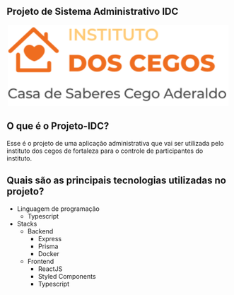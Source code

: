## Projeto de Sistema Administrativo IDC
 <div align="center" >
     <img src="images/logo.svg" alt= “” width="500em">
 </div>

## O que é o Projeto-IDC?
Esse é o projeto de uma aplicação administrativa que vai ser utilizada pelo instituto dos cegos de fortaleza para o controle de participantes do instituto.

## Quais são as principais tecnologias utilizadas no projeto?
- Linguagem de programação
    - Typescript
- Stacks
    - Backend
        - Express
        - Prisma
        - Docker
    - Frontend
        - ReactJS
        - Styled Components
        - Typescript